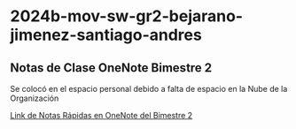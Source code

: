 # 2024b-mov-sw-gr2-bejarano-jimenez-santiago-andres

## Notas de Clase OneNote Bimestre 2
Se colocó en el espacio personal debido a falta de espacio en la Nube de la Organización

[Link de Notas Rápidas en OneNote del Bimestre 2](https://epnecuador-my.sharepoint.com/personal/santiago_bejarano_epn_edu_ec/_layouts/OneNote.aspx?id=%2Fpersonal%2Fsantiago_bejarano_epn_edu_ec%2FDocuments%2FSANTIAGO%20ANDRES%20en%20Escuela%20Polit%C3%A9cnica%20Nacional&wd=target%28Notas%20r%C3%A1pidas.one%7CDD14D360-3496-4D7D-94BA-C69AB4CBCF5F%2F%29onenote:https://epnecuador-my.sharepoint.com/personal/santiago_bejarano_epn_edu_ec/Documents/SANTIAGO%20ANDRES%20en%20Escuela%20Politécnica%20Nacional/Notas%20rápidas.one#section-id={DD14D360-3496-4D7D-94BA-C69AB4CBCF5F}&end)
